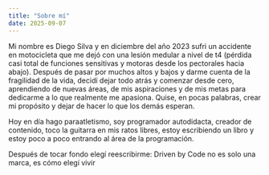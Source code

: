 ```yaml
---
title: "Sobre mí"
date: 2025-09-07
---
```

Mi nombre es Diego Silva y en diciembre del año 2023 sufri un accidente en motocicleta que me dejó con una lesión medular a nivel de t4 (pérdida casi total de funciones sensitivas y motoras desde los pectorales hacia abajo). Después de pasar por muchos altos y bajos y darme cuenta de la fragilidad de la vida, decidí dejar todo atrás y comenzar desde cero, aprendiendo de nuevas áreas, de mis aspiraciones y de mis metas para dedicarme a lo que realmente me apasiona. Quise, en pocas palabras, crear mi propósito y dejar de hacer lo que los demás esperan.

Hoy en día hago paraatletismo, soy programador autodidacta, creador de contenido, toco la guitarra en mis ratos libres, estoy escribiendo un libro y estoy poco a poco entrando al área de la programación.

Después de tocar fondo elegí reescribirme:
Driven by Code no es solo una marca, es cómo elegí vivir
